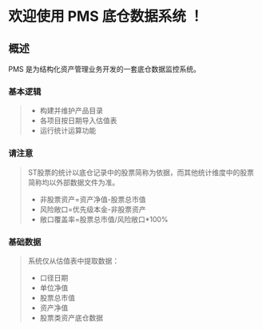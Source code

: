 # 欢迎使用 PMS 底仓数据系统 ！
## 概述
PMS 是为结构化资产管理业务开发的一套底仓数据监控系统。
### 基本逻辑
> * 构建并维护产品目录
> * 各项目按日期导入估值表
> * 运行统计运算功能
### 请注意
> ST股票的统计以底仓记录中的股票简称为依据，而其他统计维度中的股票简称均以外部数据文件为准。
> * 非股票资产=资产净值-股票总市值
> * 风险敞口=优先级本金-非股票资产
> * 敞口覆盖率=股票总市值/风险敞口\*100%

### 基础数据
> 系统仅从估值表中提取数据：
> * 口径日期
> * 单位净值
> * 股票总市值
> * 资产净值
> * 股票类资产底仓数据

